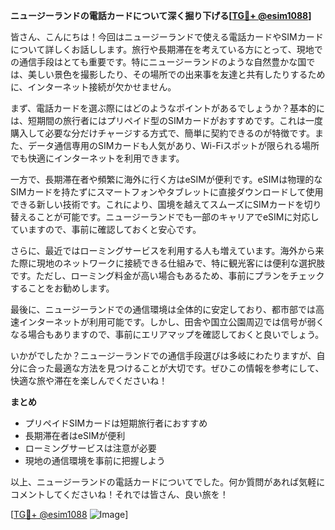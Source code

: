 **ニュージーランドの電話カードについて深く掘り下げる[[TG💪+ @esim1088](https://t.me/s/esim1088)]**

皆さん、こんにちは！今回はニュージーランドで使える電話カードやSIMカードについて詳しくお話しします。旅行や長期滞在を考えている方にとって、現地での通信手段はとても重要です。特にニュージーランドのような自然豊かな国では、美しい景色を撮影したり、その場所での出来事を友達と共有したりするために、インターネット接続が欠かせません。

まず、電話カードを選ぶ際にはどのようなポイントがあるでしょうか？基本的には、短期間の旅行者にはプリペイド型のSIMカードがおすすめです。これは一度購入して必要な分だけチャージする方式で、簡単に契約できるのが特徴です。また、データ通信専用のSIMカードも人気があり、Wi-Fiスポットが限られる場所でも快適にインターネットを利用できます。

一方で、長期滞在者や頻繁に海外に行く方はeSIMが便利です。eSIMは物理的なSIMカードを持たずにスマートフォンやタブレットに直接ダウンロードして使用できる新しい技術です。これにより、国境を越えてスムーズにSIMカードを切り替えることが可能です。ニュージーランドでも一部のキャリアでeSIMに対応していますので、事前に確認しておくと安心です。

さらに、最近ではローミングサービスを利用する人も増えています。海外から来た際に現地のネットワークに接続できる仕組みで、特に観光客には便利な選択肢です。ただし、ローミング料金が高い場合もあるため、事前にプランをチェックすることをお勧めします。

最後に、ニュージーランドでの通信環境は全体的に安定しており、都市部では高速インターネットが利用可能です。しかし、田舎や国立公園周辺では信号が弱くなる場合もありますので、事前にエリアマップを確認しておくと良いでしょう。

いかがでしたか？ニュージーランドでの通信手段選びは多岐にわたりますが、自分に合った最適な方法を見つけることが大切です。ぜひこの情報を参考にして、快適な旅や滞在を楽しんでくださいね！

**まとめ**
- プリペイドSIMカードは短期旅行者におすすめ
- 長期滞在者はeSIMが便利
- ローミングサービスは注意が必要
- 現地の通信環境を事前に把握しよう

以上、ニュージーランドの電話カードについてでした。何か質問があれば気軽にコメントしてくださいね！それでは皆さん、良い旅を！

[[TG💪+ @esim1088](https://t.me/s/esim1088) ![Image](https://i.postimg.cc/Y0z9fWf4/image.png)]